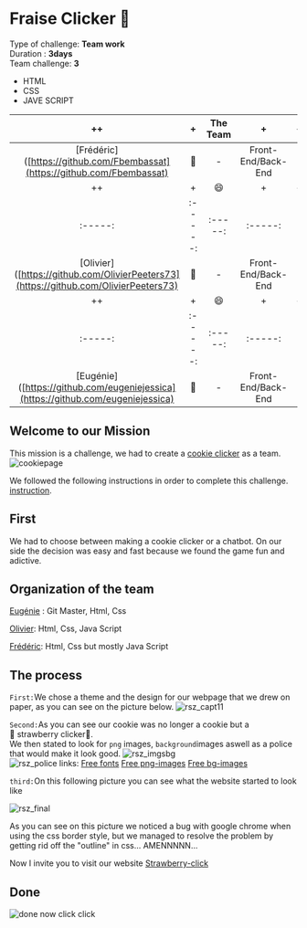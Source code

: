 # Fraise Clicker :strawberry:
Type of challenge: **Team work**  
Duration : **3days**  
Team challenge: **3**

* HTML
* CSS
* JAVE SCRIPT


| ++ | + | The Team | + | ++ |
| :-----: | :-----: | :-----: | :-----: | :-----: |
| [Frédéric]([https://github.com/Fbembassat](https://github.com/Fbembassat) | :bust_in_silhouette: | - | Front-End/Back-End  | - | 
| ++ | + | :smile: | + | ++ |
| :-----: | :-----: | :-----: | :-----: | :-----: |
| [Olivier]([https://github.com/OlivierPeeters73](https://github.com/OlivierPeeters73) | :bust_in_silhouette: | - | Front-End/Back-End | - | 
| ++ | + | :smile: | + | ++ |
| :-----: | :-----: | :-----: | :-----: | :-----: |
| [Eugénie]([https://github.com/eugeniejessica](https://github.com/eugeniejessica) | :bust_in_silhouette: | - | Front-End/Back-End   | - | 

## Welcome to our Mission
This mission is a challenge,  we  had to create a [cookie clicker](https://en.wikipedia.org/wiki/Cookie_Clicker) as a team. 
![cookiepage](https://user-images.githubusercontent.com/66479308/87873623-6051ca00-c9c3-11ea-99d5-9598710c92e7.png)



 We followed the following instructions in order to complete this challenge.
 [instruction](https://github.com/becodeorg/BXL-Swartz-3-21/blob/master/05-Javascript/cookieClicker.md).

## First 

We had to choose between making a cookie clicker or a chatbot. On our side the decision was easy and fast because we found the game fun and adictive.

## Organization of the team
[Eugénie]([https://github.com/eugeniejessica](https://github.com/eugeniejessica)) : Git Master, Html, Css

 [Olivier]([https://github.com/OlivierPeeters73](https://github.com/OlivierPeeters73)):  Html, Css, Java Script

 [Frédéric]([https://github.com/Fbembassat](https://github.com/Fbembassat)): Html, Css but mostly Java Script   
 



## The process

`First:`We chose a theme and the design for our webpage that we drew on paper, as you can see on the picture below.
![rsz_capt11](https://user-images.githubusercontent.com/66479308/87874603-706da780-c9cb-11ea-847e-673e5be42ff5.png)

`Second:`As you can see our cookie was no longer a cookie but a     
:strawberry: strawberry clicker:strawberry:.   
We then stated to look for  `png` images, `background`images aswell as a police that would make it look good.
![rsz_imgsbg](https://user-images.githubusercontent.com/66479308/87875647-06590080-c9d3-11ea-8739-4a96e968a2f5.png)    
![rsz_police](https://user-images.githubusercontent.com/66479308/87875646-035e1000-c9d3-11ea-9d7d-03969cd31173.png) 
links:
[Free fonts]([https://www.1001fonts.com/](https://www.1001fonts.com/)) 
[Free png-images]([https://fr.pngtree.com/](https://fr.pngtree.com/))
[Free bg-images]([https://unsplash.com/](https://unsplash.com/))   
   
`third:`On this following picture you can see what the website started to look like   

![rsz_final](https://user-images.githubusercontent.com/66479308/87875905-aebb9480-c9d4-11ea-90f7-672814de4c7d.png)   

As you can see on this picture we noticed a bug with google chrome when using the css border style, but we managed to resolve the problem by getting rid off the "outline" in css... AMENNNNN...

Now I invite you to visit our website [Strawberry-click]([https://eugeniejessica.github.io/fraise-clicker/](https://eugeniejessica.github.io/fraise-clicker/))

## Done
![done now click click](https://media.giphy.com/media/l4pTfrg9nEbOgWuIM/giphy.gif)
